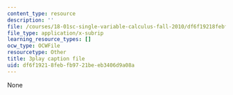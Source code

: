 ```yaml
---
content_type: resource
description: ''
file: /courses/18-01sc-single-variable-calculus-fall-2010/df6f19218febfb9721beeb3406d9a08a_TpWQlKHPyJ4.srt
file_type: application/x-subrip
learning_resource_types: []
ocw_type: OCWFile
resourcetype: Other
title: 3play caption file
uid: df6f1921-8feb-fb97-21be-eb3406d9a08a
---
```

None

